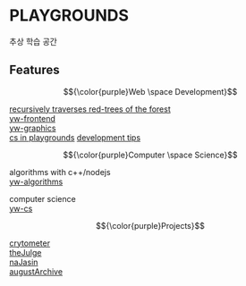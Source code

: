 # PLAYGROUNDS

추상 학습 공간

## Features

$${\color{purple}Web \space Development}$$

[recursively traverses red-trees of the forest](https://github.com/wooleejaan/yw-playgrounds/tree/main/_red-trees)<br>
[yw-frontend](https://github.com/wooleejaan/yw-frontend)<br>
[yw-graphics](https://github.com/wooleejaan/yw-graphics)<br>
[cs in playgrounds](https://github.com/wooleejaan/yw-playgrounds/tree/main/_computer-science)
[development tips](https://github.com/wooleejaan/yw-playgrounds/tree/main/_tips)<br>

$${\color{purple}Computer \space Science}$$

algorithms with c++/nodejs<br>
[yw-algorithms](https://github.com/wooleejaan/yw-algorithms)

computer science<br>
[yw-cs](https://github.com/wooleejaan/yw-cs)

$${\color{purple}Projects}$$

[crytometer](https://github.com/codeit-bootcamp-frontend/0-crypto-meter-technokings)<br>
[theJulge](https://github.com/codeit-bootcamp-frontend/0-the-julge-young-developers)<br>
[naJasin](https://github.com/najasin/na-jasin-fe)<br>
[augustArchive](https://github.com/wooleejaan/august-archive)<br>
